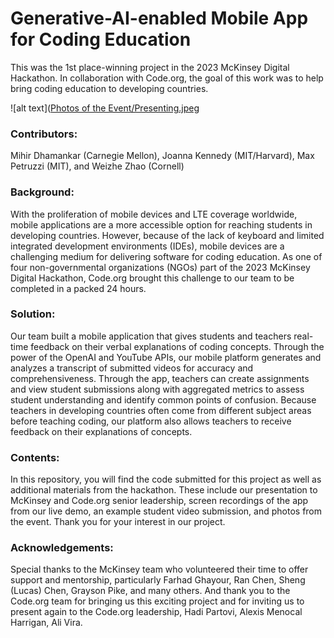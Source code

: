 # Generative-AI-enabled Mobile App for Coding Education

This was the 1st place-winning project in the 2023 McKinsey Digital Hackathon. In collaboration with Code.org, the goal of this work was to help bring coding education to developing countries.

![alt text]([Photos of the Event/Presenting.jpeg](https://github.com/max-petruzzi/GenAI-Coding-Education-App/blob/9f71fbbff004c0cec1f4ac7b013d5517021b3e33/Photos%20of%20the%20Event/Presenting.jpeg)

### Contributors:   
Mihir Dhamankar (Carnegie Mellon), Joanna Kennedy (MIT/Harvard), Max Petruzzi (MIT), and Weizhe Zhao (Cornell)

### Background:  
With the proliferation of mobile devices and LTE coverage worldwide, mobile applications are a more accessible option for reaching students in developing countries. However, because of the lack of keyboard and limited integrated development environments (IDEs), mobile devices are a challenging medium for delivering software for coding education. As one of four non-governmental organizations (NGOs) part of the 2023 McKinsey Digital Hackathon, Code.org brought this challenge to our team to be completed in a packed 24 hours.

### Solution:  

Our team built a mobile application that gives students and teachers real-time feedback on their verbal explanations of coding concepts. Through the power of the OpenAI and YouTube APIs, our mobile platform generates and analyzes a transcript of submitted videos for accuracy and comprehensiveness. Through the app, teachers can create assignments and view student submissions along with aggregated metrics to assess student understanding and identify common points of confusion. Because teachers in developing countries often come from different subject areas before teaching coding, our platform also allows teachers to receive feedback on their explanations of concepts.

### Contents:  
In this repository, you will find the code submitted for this project as well as additional materials from the hackathon. These include our presentation to McKinsey and Code.org senior leadership, screen recordings of the app from our live demo, an example student video submission, and photos from the event. Thank you for your interest in our project.

### Acknowledgements:  

Special thanks to the McKinsey team who volunteered their time to offer support and mentorship, particularly Farhad Ghayour, Ran Chen, Sheng (Lucas) Chen, Grayson Pike, and many others. And thank you to the Code.org team for bringing us this exciting project and for inviting us to present again to the Code.org leadership, Hadi Partovi, Alexis Menocal Harrigan, Ali Vira.
